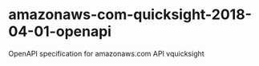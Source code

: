 # amazonaws-com-quicksight-2018-04-01-openapi
OpenAPI specification for amazonaws.com API vquicksight
